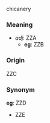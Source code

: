 chicanery
### Meaning
+ _adj_: ZZA
	+ __eg__: ZZB

### Origin

ZZC

### Synonym

__eg__: ZZD

+ ZZE


